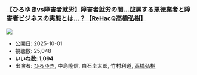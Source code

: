 ### [【ひろゆきvs障害者就労】障害者就労の闇…跋扈する悪徳業者と障害者ビジネスの実態とは…？【ReHacQ高橋弘樹】](https://www.youtube.com/watch?v=7X8OsEvmsk8)
[![](https://img.youtube.com/vi/7X8OsEvmsk8/sddefault.jpg)](https://www.youtube.com/watch?v=7X8OsEvmsk8)
-   公開日: 2025-10-01
-   視聴数: 25,048
-   **いいね数: 1,094**
-   出演者: [ひろゆき](/rehacq_fan/people/ひろゆき "wikilink"), 中島隆信, 白石圭太郎, 竹村利道, [高橋弘樹](/rehacq_fan/people/高橋弘樹 "wikilink")

